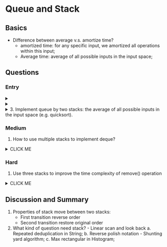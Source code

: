 # Queue and Stack
## Basics



- Difference between average v.s. amortize time?
    - amortized time: for any specific input, we amortized all operations within this input;
    - Average time:  average of all possible inputs in the input space;
    
## Questions
### Entry

<details>1. Sort the number in two stacks (analyze from no duplication)<summary></summary>
<p>


```javascript
/*
Given an array that is initially stored in one stack, sort it with one additional stacks (total 2 stacks).

        After sorting the original stack should contain the sorted integers and from top to bottom the integers are sorted in ascending order.

        Assumptions:

        The given stack is not null.
        There can be duplicated numbers in the give stack.
        Requirements:

        No additional memory, time complexity = O(n ^ 2).
*/
import java.util.*;
public class SortWith2Stack {
    // s1: sorted stack [1--2--3
    public LinkedList<Integer> sort(LinkedList<Integer> s1) {
        LinkedList<Integer> s2 = new LinkedList<Integer>();
        // Write your solution here.
        while (!s1.isEmpty()) {
            int globalMin = Integer.MAX_VALUE;
            int count = 1; // count # Duplicates
            // step1: 找到global min 并push 到2 中
            while (!s1.isEmpty()) {
                int element = s1.pollFirst();
                if (element < globalMin) {
                    globalMin = element;
                    count = 1; //换新的 最小值了
                } else if (element == globalMin) count++;

                s2.offerFirst(element);
            }

            while (!s2.isEmpty() && s2.peekFirst() >= globalMin) //遇到== 之后 的数 出不来了
            {
                int element = s2.pollFirst();
                if (element > globalMin) {
                    s1.offerFirst(element);
                }
                // == do nothing 因为 记住了 globalMin 存哪了，和 几个
            }
            //s2 已经为空了  count==1 只有一个也要进来
            while (count >= 1) {
                s2.offerFirst(globalMin);
                count--;
            }
        }

        // 转回到 s1
        while (!s2.isEmpty()) {
            s1.offerFirst(s2.pollFirst());
        }

        return s1;
    }

    // method 2:   s1: sorted Max  | unsorted
    // sort in descending order and store i nthe bottom part of input --> eg. s1: [ 7--6--5--4-- 3 -2 in this case pop: 2 -3 -4 -5...
    public LinkedList<Integer> sort2(LinkedList<Integer> s1)
    {
        LinkedList<Integer> s2 = new LinkedList<Integer>();
        int prevMax=Integer.MAX_VALUE;
        while(s1.peekFirst()<prevMax){
            int currMax=Integer.MIN_VALUE;
            int count=0;
            while(!s1.isEmpty() && s1.peekFirst()<prevMax)
            {
                int curr = s1.pollFirst();
                if (curr>currMax)
                {
                    currMax=curr;
                    count=1;
                }
                else if (curr==currMax) count++;
                s2.offerFirst(curr);
            }
            // 先存大数字
            while (count-->=1)  // count>0？ 再--
            {
                s1.offerFirst(currMax);
            }
            //3. 添加unsorted小数
            while(!s2.isEmpty())
            {
                int temp =s2.pollFirst();
                if (currMax!=temp)  s1.offerFirst(temp);

            }
            prevMax=currMax;// 记录每次iter 上次 的currMax

        }

        return s1;
    }
}
```

</p>
</details>

<details>2. MergeSort with three Stacks (hard)<summary></summary>
<p>

```javascript
/*
1-6. Merge sort with two stacks
Reference  https://stackoverflow.com/questions/21897184/using-stacks-for-a-non-recursive-mergesort
Tested: 
Input:
[2, 5, 8, 7, 3, 4, 1, 6]
Output:
[1, 2, 3, 4, 5, 6, 7, 8]
*/
import java.util.*;
class MergeSortWithStacks {
    private int[] merge(int[] left, int[] right) {
        int[] mergearr = new int[left.length + right.length];
        int l = 0;
        int r = 0;
        int p = 0;
        while (l < left.length && r < right.length && p < mergearr.length) {
            if (left[l] <= right[r]) {
                mergearr[p++] = left[l++];
            } else {
                mergearr[p++] = right[r++];
            }
        }
        while (l < left.length && p < mergearr.length) {
            mergearr[p++] = left[l++];
        }
        while (r < right.length && p < mergearr.length) {
            mergearr[p++] = right[r++];
        }
        return mergearr;
    }
    public int[] mergeSortStacks(int[] A) {
        Stack<int[]> stack = new Stack<int[]>();
        Stack<int[]> stack2 = new Stack<int[]>();
        for (int i = 0; i < A.length; i++)
        {
            stack.push(new int[]{A[i]});
        }
        while (stack.size()>1)
        {
            while (stack.size()>1)
            {

                int[] r = stack.pop();
                int[] l = stack.pop();
                int[] merged=merge(l, r);
                stack2.push(merged);
            }
            while (stack2.size()>1)
            {

                int[] r = stack2.pop();
                int[] l = stack2.pop();
                int[] merged=merge(l, r);
                stack.push(merged);
            }
        }
        if (!stack.isEmpty() && !stack2.isEmpty()) {
            return merge(stack.pop(), stack2.pop());
        }
        return stack.isEmpty() ? stack2.pop() : stack.pop();
    }
}
```

</p>
</details>

<details><summary>3. Implement queue by two stacks: the average of all possible inputs in the input space (e.g. quicksort).</summary>
<p>


```javascript
print("hello world!")
```

</p>
</details>

### Medium
1. How to use multiple stacks to implement deque?
<details><summary>CLICK ME</summary>
<p>


```javascript
print("hello world!")
```

</p>
</details>

### Hard
1. Use three stacks to improve the time complexity of remove() operation
<details><summary>CLICK ME</summary>
<p>


```javascript
print("hello world!")
```

</p>
</details>

## Discussion and Summary
1. Properties of stack move between two stacks:
    - First transition reverse order
    - Second transition restore original order
2. What kind of question need stack? - Linear scan and look back
    a. Repeated deduplication in String;
    b. Reverse polish notation - Shunting yard algorithm;
    c. Max rectangular in Histogram;
    